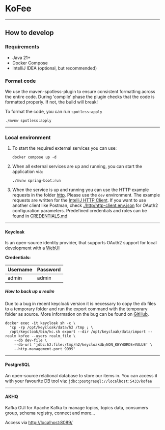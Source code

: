 # KoFee

---

## How to develop

### Requirements

- Java 21+
- Docker Compose
- IntelliJ IDEA (optional, but recommended)

### Format code

We use the maven-spotless-plugin to ensure consistent formatting across the entire code. During 'compile' phase the plugin checks that the
code is formatted properly. If not, the build will break!

To format the code, you can run `spotless:apply`

```shell
./mvnw spotless:apply
```

---

### Local environment

1. To start the required external services you can use:

   ```shell
   docker compose up -d
   ```
2. When all external services are up and running, you can start the application via:

   ```shell
   ./mvnw spring-boot:run
   ```
3. When the service is up and running you can use the HTTP example requests in the folder [http](http). Please use the `dev` environment. The example
   requests are written for the [IntelliJ HTTP Client](https://www.jetbrains.com/help/idea/exploring-http-syntax.html). If you want to use another
   client like Postman, check [./http/http-client.env.json](./http/http-client.env.json) for OAuth2 configuration parameters. Predefined credentials
   and roles can be found in [CREDENTIALS.md](CREDENTIALS.md)

---

#### Keycloak

Is an open-source identity provider, that supports OAuth2 support for local development with
a [WebUI](http://localhost:8083/admin/master/console/#/kofee)

**Credentials:**

| Username | Password |
|----------|----------|
| admin    | admin    |

##### How to back up a realm

Due to a bug in recent keycloak version it is necessary to copy the db files to a temporary folder and run the export command with the temporary
folder as source. More information on the bug can be found on [GitHub](https://github.com/keycloak/keycloak/issues/33800).

```shell
docker exec -it keycloak sh -c \
  "cp -rp /opt/keycloak/data/h2 /tmp ; \
  /opt/keycloak/bin/kc.sh export --dir /opt/keycloak/data/import --realm kofee --users realm_file \
    --db dev-file \
    --db-url 'jdbc:h2:file:/tmp/h2/keycloakdb;NON_KEYWORDS=VALUE' \
    --http-management-port 9999"
```

---

#### PostgreSQL

An open-source relational database to store our items in. You can access it with your favourite DB tool via: `jdbc:postgresql://localhost:5433/kofee`

---

#### AKHQ

Kafka GUI for Apache Kafka to manage topics, topics data, consumers group, schema registry, connect and more...

Access via [http://localhost:8089/](http://localhost:8089/)
